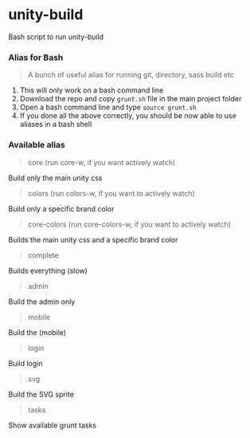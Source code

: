 # unity-build
Bash script to run unity-build

### Alias for Bash

> A bunch of useful alias for running git, directory, sass build etc

1. This will only work on a bash command line
2. Download the  repo and copy ```grunt.sh``` file in the main project folder
3. Open a bash command line and type ```source grunt.sh```
5. If you done all the above correctly, you should be now able to use aliases in a bash shell

### Available alias

> core (run core-w, if you want actively watch)

Build only the main unity css

> colors (run colors-w, if you want to actively watch)

Build only a specific brand color

> core-colors (run core-colors-w, if you want to actively watch)

Builds the main unity css and a specific brand color

> complete

Builds everything (slow)

> admin

Build the admin only

> mobile

Build the (mobile)

> login

Build login

> svg

Build the SVG sprite

> tasks

Show available grunt tasks




